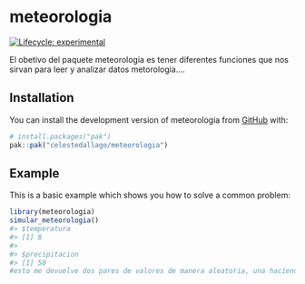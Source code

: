 
<!-- README.md is generated from README.Rmd. Please edit that file -->

# meteorologia

<!-- badges: start -->

[![Lifecycle:
experimental](https://img.shields.io/badge/lifecycle-experimental-orange.svg)](https://lifecycle.r-lib.org/articles/stages.html#experimental)
<!-- badges: end -->

El obetivo del paquete meteorologia es tener diferentes funciones que
nos sirvan para leer y analizar datos metorologia….

## Installation

You can install the development version of meteorologia from
[GitHub](https://github.com/) with:

``` r
# install.packages("pak")
pak::pak("celestedallago/meteorologia")
```

## Example

This is a basic example which shows you how to solve a common problem:

``` r
library(meteorologia)
simular_meteorologia()
#> $temperatura
#> [1] 8
#> 
#> $precipitacion
#> [1] 50
#esto me devuelve dos pares de valores de manera aleatoria, una haciendo referencia a la temperatura y otro a la precipitacion
```
